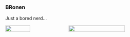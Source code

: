 
### BRonen

Just a bored nerd...

<div style="display: flex;">
  <img style="width: 39%;" src="https://github-readme-stats.vercel.app/api/top-langs/?username=alefdav&layout=compact&hide=html,css&exclude_repo=LoveClone" />
  <img style="width: 59%;" src="https://github-readme-stats.vercel.app/api?username=alefdav"/>
</div>
